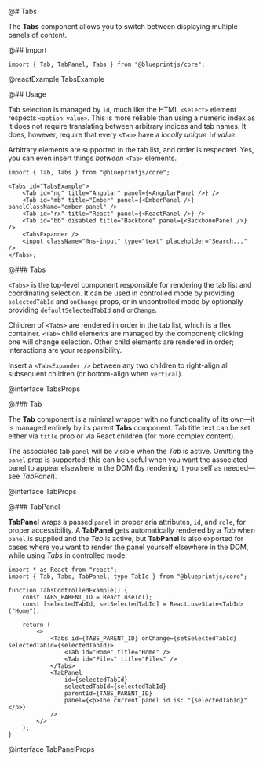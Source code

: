 @# Tabs

The **Tabs** component allows you to switch between displaying multiple panels of content.

@## Import

```tsx
import { Tab, TabPanel, Tabs } from "@blueprintjs/core";
```

@reactExample TabsExample

@## Usage

Tab selection is managed by `id`, much like the HTML `<select>` element respects `<option value>`. This is more
reliable than using a numeric index as it does not require translating between arbitrary indices and tab names.
It does, however, require that every `<Tab>` have a _locally unique `id` value_.

Arbitrary elements are supported in the tab list, and order is respected. Yes,
you can even insert things _between_ `<Tab>` elements.

```tsx
import { Tab, Tabs } from "@blueprintjs/core";

<Tabs id="TabsExample">
    <Tab id="ng" title="Angular" panel={<AngularPanel />} />
    <Tab id="mb" title="Ember" panel={<EmberPanel />} panelClassName="ember-panel" />
    <Tab id="rx" title="React" panel={<ReactPanel />} />
    <Tab id="bb" disabled title="Backbone" panel={<BackbonePanel />} />
    <TabsExpander />
    <input className="@ns-input" type="text" placeholder="Search..." />
</Tabs>;
```

@### Tabs

`<Tabs>` is the top-level component responsible for rendering the tab list and coordinating selection.
It can be used in controlled mode by providing `selectedTabId` and `onChange` props, or in
uncontrolled mode by optionally providing `defaultSelectedTabId` and `onChange`.

Children of `<Tabs>` are rendered in order in the tab list, which is a flex container.
`<Tab>` child elements are managed by the component; clicking one will change selection.
Other child elements are rendered in order; interactions are your responsibility.

Insert a `<TabsExpander />` between any two children to right-align all subsequent children
(or bottom-align when `vertical`).

@interface TabsProps

@### Tab

The **Tab** component is a minimal wrapper with no functionality of its own&mdash;it is managed entirely by its
parent **Tabs** component. Tab title text can be set either via `title` prop or via React children
(for more complex content).

The associated tab `panel` will be visible when the _Tab_ is active. Omitting the `panel` prop is supported; this can
be useful when you want the associated panel to appear elsewhere in the DOM (by rendering it yourself as needed&mdash;see _TabPanel_).

@interface TabProps

@### TabPanel

**TabPanel** wraps a passed `panel` in proper aria attributes, `id`, and `role`, for proper accessibility. A **TabPanel** gets automatically rendered by a _Tab_ when `panel` is supplied and the _Tab_ is active, but **TabPanel** is also exported for cases where you want to render the panel yourself elsewhere in the DOM, while using _Tabs_ in controlled mode:

```tsx
import * as React from "react";
import { Tab, Tabs, TabPanel, type TabId } from "@blueprintjs/core";

function TabsControlledExample() {
    const TABS_PARENT_ID = React.useId();
    const [selectedTabId, setSelectedTabId] = React.useState<TabId>("Home");

    return (
        <>
            <Tabs id={TABS_PARENT_ID} onChange={setSelectedTabId} selectedTabId={selectedTabId}>
                <Tab id="Home" title="Home" />
                <Tab id="Files" title="Files" />
            </Tabs>
            <TabPanel
                id={selectedTabId}
                selectedTabId={selectedTabId}
                parentId={TABS_PARENT_ID}
                panel={<p>The current panel id is: "{selectedTabId}"</p>}
            />
        </>
    );
}
```

@interface TabPanelProps
